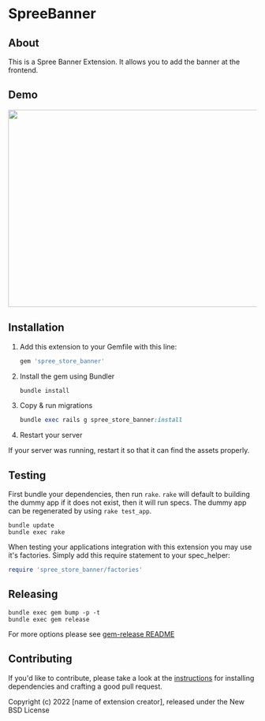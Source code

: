 # SpreeBanner

## About

This is a Spree Banner Extension. It allows you to add the banner at the frontend.


## Demo

<img src="https://user-images.githubusercontent.com/43989104/196639321-d2a14190-8e67-4dca-b03e-43872d952b2f.gif" height=400; width=800;></img>


## Installation

1. Add this extension to your Gemfile with this line:

    ```ruby
    gem 'spree_store_banner'
    ```

2. Install the gem using Bundler

    ```ruby
    bundle install
    ```

3. Copy & run migrations

    ```ruby
    bundle exec rails g spree_store_banner:install
    ```

4. Restart your server

  If your server was running, restart it so that it can find the assets properly.

## Testing

First bundle your dependencies, then run `rake`. `rake` will default to building the dummy app if it does not exist, then it will run specs. The dummy app can be regenerated by using `rake test_app`.

```shell
bundle update
bundle exec rake
```

When testing your applications integration with this extension you may use it's factories.
Simply add this require statement to your spec_helper:

```ruby
require 'spree_store_banner/factories'
```

## Releasing

```shell
bundle exec gem bump -p -t
bundle exec gem release
```

For more options please see [gem-release README](https://github.com/svenfuchs/gem-release)

## Contributing

If you'd like to contribute, please take a look at the
[instructions](CONTRIBUTING.md) for installing dependencies and crafting a good
pull request.

Copyright (c) 2022 [name of extension creator], released under the New BSD License
